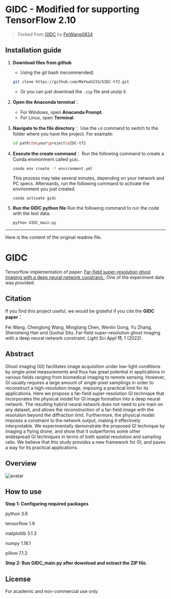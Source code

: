 # GIDC - Modified for supporting TensorFlow 2.10
> Forked from [GIDC](https://github.com/FeiWang0824/GIDC) by [FeiWang0824](https://github.com/FeiWang0824)
## Installation guide
1.  **Download files from github**
      * Using the git bash (recommended)

    ```bash
    git clone https://github.com/MaYeah233/GIDC-tf2.git
    ```
      * Or you can just download the `.zip` file and unzip it.
2.  **Open the Anaconda terminal**：
      * For Windows, open **Anaconda Prompt**.
      * For Linux, open **Terminal**.
3.  **Navigate to the file directory**：
    Use the `cd` command to switch to the folder where you have the project. For example:

    ```bash
    cd path\to\your\project\GIDC-tf2
    ```
4.  **Execute the create command**：
    Run the following command to create a Conda environment called `gidc`.

    ```bash
    conda env create -f environment.yml
    ```
    This process may take several minutes, depending on your network and PC specs. Afterwards, run the following command to activate the environment you just created.
    ```bash
    conda activate gidc
    ```
5.  **Run the GIDC python file**
    Run the following command to run the code with the test data.
    ```bash
    python GIDC_main.py
    ```








---
Here is the content of the original readme file.
# GIDC

Tensorflow implementation of paper: [Far-field super-resolution ghost imaging with a deep neural network constraint.](https://www.nature.com/articles/s41377-021-00680-w). One of the experiment data was provided.

## Citation
If you find this project useful, we would be grateful if you cite the **GIDC paper：**

Fei Wang, Chenglong Wang, Mingliang Chen, Wenlin Gong, Yu Zhang, Shensheng Han and Guohai Situ. Far-field super-resolution ghost imaging with a deep neural network constraint. *Light Sci Appl* **11**, 1 (2022).

## Abstract
Ghost imaging (GI) facilitates image acquisition under low-light conditions by single-pixel measurements and thus has great potential in applications in various fields ranging from biomedical imaging to remote sensing. However, GI usually requires a large amount of single-pixel samplings in order to reconstruct a high-resolution image, imposing a practical limit for its applications. Here we propose a far-field super-resolution GI technique that incorporates the physical model for GI image formation into a deep neural network. The resulting hybrid neural network does not need to pre-train on any dataset, and allows the reconstruction of a far-field image with the resolution beyond the diffraction limit. Furthermore, the physical model imposes a constraint to the network output, making it effectively interpretable. We experimentally demonstrate the proposed GI technique by imaging a flying drone, and show that it outperforms some other widespread GI techniques in terms of both spatial resolution and sampling ratio. We believe that this study provides a new framework for GI, and paves a way for its practical applications.

## Overview
![avatar](https://media.springernature.com/lw685/springer-static/image/art%3A10.1038%2Fs41377-021-00680-w/MediaObjects/41377_2021_680_Fig1_HTML.png?as=webp)

## How to use
**Step 1: Configuring required packages**

python 3.6

tensorflow 1.9

matplotlib 3.1.3

numpy 1.18.1

pillow 7.1.2

**Step 2: Run GIDC_main.py after download and extract the ZIP file.**

## License
For academic and non-commercial use only.
